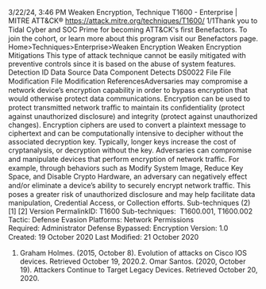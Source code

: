 3/22/24, 3:46 PM Weaken Encryption, Technique T1600 - Enterprise | MITRE ATT&CK®
https://attack.mitre.org/techniques/T1600/ 1/1Thank you to Tidal Cyber and SOC Prime for becoming ATT&CK's ﬁrst Benefactors. To join the cohort, or learn more about this program visit our
Benefactors page.
Home>Techniques>Enterprise>Weaken Encryption
Weaken Encryption
Mitigations
This type of attack technique cannot be easily mitigated with preventive controls since it is based on the abuse of system features.
Detection
ID Data Source Data Component Detects
DS0022 File File Modiﬁcation File Modiﬁcation
ReferencesAdversaries may compromise a network device’s encryption capability in order to bypass encryption that would otherwise protect data
communications. 
Encryption can be used to protect transmitted network traﬃc to maintain its conﬁdentiality (protect against unauthorized disclosure) and
integrity (protect against unauthorized changes). Encryption ciphers are used to convert a plaintext message to ciphertext and can be
computationally intensive to decipher without the associated decryption key. Typically, longer keys increase the cost of cryptanalysis, or
decryption without the key.
Adversaries can compromise and manipulate devices that perform encryption of network traﬃc. For example, through behaviors such as
Modify System Image, Reduce Key Space, and Disable Crypto Hardware, an adversary can negatively effect and/or eliminate a device’s
ability to securely encrypt network traﬃc. This poses a greater risk of unauthorized disclosure and may help facilitate data manipulation,
Credential Access, or Collection efforts. Sub-techniques (2)
[1]
[2]
Version PermalinkID: T1600
Sub-techniques:  T1600.001, T1600.002
 
Tactic: Defense Evasion
 
Platforms: Network
 
Permissions Required: Administrator
 
Defense Bypassed: Encryption
Version: 1.0
Created: 19 October 2020
Last Modiﬁed: 21 October 2020
1. Graham Holmes. (2015, October 8). Evolution of attacks on
Cisco IOS devices. Retrieved October 19, 2020.2. Omar Santos. (2020, October 19). Attackers Continue to
Target Legacy Devices. Retrieved October 20, 2020.
